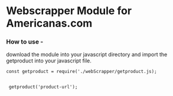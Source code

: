 # Webscrapper Module for Americanas.com

### How to use -

download the module into your javascript directory and import the getproduct into your javascript file.

```
const getproduct = require('./webScrapper/getproduct.js);


 getproduct('product-url');
```




